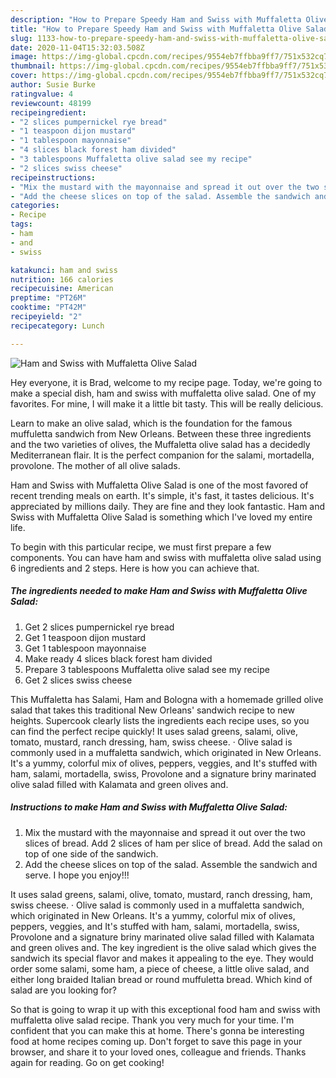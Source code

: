 ```yaml
---
description: "How to Prepare Speedy Ham and Swiss with Muffaletta Olive Salad"
title: "How to Prepare Speedy Ham and Swiss with Muffaletta Olive Salad"
slug: 1133-how-to-prepare-speedy-ham-and-swiss-with-muffaletta-olive-salad
date: 2020-11-04T15:32:03.508Z
image: https://img-global.cpcdn.com/recipes/9554eb7ffbba9ff7/751x532cq70/ham-and-swiss-with-muffaletta-olive-salad-recipe-main-photo.jpg
thumbnail: https://img-global.cpcdn.com/recipes/9554eb7ffbba9ff7/751x532cq70/ham-and-swiss-with-muffaletta-olive-salad-recipe-main-photo.jpg
cover: https://img-global.cpcdn.com/recipes/9554eb7ffbba9ff7/751x532cq70/ham-and-swiss-with-muffaletta-olive-salad-recipe-main-photo.jpg
author: Susie Burke
ratingvalue: 4
reviewcount: 48199
recipeingredient:
- "2 slices pumpernickel rye bread"
- "1 teaspoon dijon mustard"
- "1 tablespoon mayonnaise"
- "4 slices black forest ham divided"
- "3 tablespoons Muffaletta olive salad see my recipe"
- "2 slices swiss cheese"
recipeinstructions:
- "Mix the mustard with the mayonnaise and spread it out over the two slices of bread. Add 2 slices of ham per slice of bread. Add the salad on top of one side of the sandwich."
- "Add the cheese slices on top of the salad. Assemble the sandwich and serve. I hope you enjoy!!!"
categories:
- Recipe
tags:
- ham
- and
- swiss

katakunci: ham and swiss 
nutrition: 166 calories
recipecuisine: American
preptime: "PT26M"
cooktime: "PT42M"
recipeyield: "2"
recipecategory: Lunch

---
```



![Ham and Swiss with Muffaletta Olive Salad](https://img-global.cpcdn.com/recipes/9554eb7ffbba9ff7/751x532cq70/ham-and-swiss-with-muffaletta-olive-salad-recipe-main-photo.jpg)

Hey everyone, it is Brad, welcome to my recipe page. Today, we're going to make a special dish, ham and swiss with muffaletta olive salad. One of my favorites. For mine, I will make it a little bit tasty. This will be really delicious.

Learn to make an olive salad, which is the foundation for the famous muffuletta sandwich from New Orleans. Between these three ingredients and the two varieties of olives, the Muffaletta olive salad has a decidedly Mediterranean flair. It is the perfect companion for the salami, mortadella, provolone. The mother of all olive salads.

Ham and Swiss with Muffaletta Olive Salad is one of the most favored of recent trending meals on earth. It's simple, it's fast, it tastes delicious. It's appreciated by millions daily. They are fine and they look fantastic. Ham and Swiss with Muffaletta Olive Salad is something which I've loved my entire life.


To begin with this particular recipe, we must first prepare a few components. You can have ham and swiss with muffaletta olive salad using 6 ingredients and 2 steps. Here is how you can achieve that.

<!--inarticleads1-->

##### The ingredients needed to make Ham and Swiss with Muffaletta Olive Salad:

1. Get 2 slices pumpernickel rye bread
1. Get 1 teaspoon dijon mustard
1. Get 1 tablespoon mayonnaise
1. Make ready 4 slices black forest ham divided
1. Prepare 3 tablespoons Muffaletta olive salad see my recipe
1. Get 2 slices swiss cheese


This Muffaletta has Salami, Ham and Bologna with a homemade grilled olive salad that takes this traditional New Orleans&#39; sandwich recipe to new heights. Supercook clearly lists the ingredients each recipe uses, so you can find the perfect recipe quickly! It uses salad greens, salami, olive, tomato, mustard, ranch dressing, ham, swiss cheese. · Olive salad is commonly used in a muffaletta sandwich, which originated in New Orleans. It&#39;s a yummy, colorful mix of olives, peppers, veggies, and It&#39;s stuffed with ham, salami, mortadella, swiss, Provolone and a signature briny marinated olive salad filled with Kalamata and green olives and. 

<!--inarticleads2-->

##### Instructions to make Ham and Swiss with Muffaletta Olive Salad:

1. Mix the mustard with the mayonnaise and spread it out over the two slices of bread. Add 2 slices of ham per slice of bread. Add the salad on top of one side of the sandwich.
1. Add the cheese slices on top of the salad. Assemble the sandwich and serve. I hope you enjoy!!!


It uses salad greens, salami, olive, tomato, mustard, ranch dressing, ham, swiss cheese. · Olive salad is commonly used in a muffaletta sandwich, which originated in New Orleans. It&#39;s a yummy, colorful mix of olives, peppers, veggies, and It&#39;s stuffed with ham, salami, mortadella, swiss, Provolone and a signature briny marinated olive salad filled with Kalamata and green olives and. The key ingredient is the olive salad which gives the sandwich its special flavor and makes it appealing to the eye. They would order some salami, some ham, a piece of cheese, a little olive salad, and either long braided Italian bread or round muffuletta bread. Which kind of salad are you looking for? 

So that is going to wrap it up with this exceptional food ham and swiss with muffaletta olive salad recipe. Thank you very much for your time. I'm confident that you can make this at home. There's gonna be interesting food at home recipes coming up. Don't forget to save this page in your browser, and share it to your loved ones, colleague and friends. Thanks again for reading. Go on get cooking!
